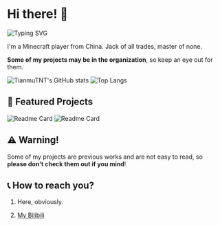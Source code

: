 # Hi there! 👋
![Typing SVG](https://readme-typing-svg.demolab.com?font=Fira+Code&duration=3000&pause=1000&vCenter=true&width=270&height=20&lines=print(%22Hello%2C+World!%22))

I'm a Minecraft player from China. Jack of all trades, master of none.

**Some of my projects may be in the organization**, so keep an eye out for them.

![TianmuTNT's GitHub stats](https://rms.skymc.ink/api?username=TianmuTNT&show_icons=true)
![Top Langs](https://rms.skymc.ink/api/top-langs/?username=TianmuTNT&layout=compact&size_weight=0.5&count_weight=0.5&langs_count=20)

## 🎉 Featured Projects​
![Readme Card](https://github-readme-stats.vercel.app/api/pin/?username=boluoreg&repo=4399Register-legacy&show_owner=true)
![Readme Card](https://github-readme-stats.vercel.app/api/pin/?username=TianmuTNT&repo=PiDigits)

## ⚠ Warning!
Some of my projects are previous works and are not easy to read, so **please don't check them out if you mind**!

## 📞 How to reach you?
1. Here, obviously.

2. [My Bilibili](https://space.bilibili.com/1674232182)
